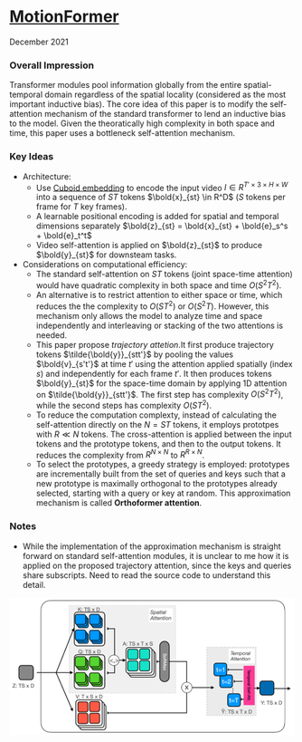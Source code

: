 # [MotionFormer](https://arxiv.org/pdf/2106.05392.pdf)

December 2021

### Overall Impression

Transformer modules pool information globally from the entire spatial-temporal domain regardless of the spatial locality (considered as the most important inductive bias). The core idea of this paper is to modify the self-attention mechanism of the standard transformer to lend an inductive bias to the model. Given the theoratically high complexity in both space and time, this paper uses a bottleneck self-attention mechanism. 

### Key Ideas
- Architecture:
    - Use [Cuboid embedding](https://arxiv.org/pdf/2103.15691.pdf) to encode the input video $I \in R^{T' \times 3 \times H \times W}$ into a sequence of $ST$ tokens $\bold{x}_{st} \in R^D$ ($S$ tokens per frame for $T$ key frames).
    - A learnable positional encoding is added for spatial and temporal dimensions separately $\bold{z}_{st} = \bold{x}_{st} + \bold{e}_s^s + \bold{e}_t^t$
    - Video self-attention is applied on $\bold{z}_{st}$ to produce $\bold{y}_{st}$ for downsteam tasks.
- Considerations on computational efficiency:
    - The standard self-attention on $ST$ tokens (joint space-time attention) would have quadratic complexity in both space and time $O(S^2T^2)$. 
    - An alternative is to restrict attention to either space or time, which reduces the the complexity to $O(ST^2)$ or $O(S^2T)$. However, this mechanism only allows the model to analyze time and space independently and interleaving or stacking of the two attentions is needed. 
    - This paper propose *trajectory attetion*.It first produce trajectory tokens $\tilde{\bold{y}}_{stt'}$ by pooling the values $\bold{v}_{s't'}$ at time $t'$ using the attention applied spatially (index $s$) and independently for each frame $t'$. It then produces tokens $\bold{y}_{st}$ for the space-time domain by applying 1D attention on $\tilde{\bold{y}}_{stt'}$. The first step has complexity $O(S^2T^2)$, while the second steps has complexity $O(ST^2)$. 
    - To reduce the computation complexty, instead of calculating the self-attention directly on the $N=ST$ tokens, it employs prototpes with $R \ll N$ tokens. The cross-attention is applied between the input tokens and the prototype tokens, and then to the output tokens. It reduces the complexity from $R^{N \times N}$ to $R^{R\times N}$. 
    - To select the prototypes, a greedy strategy is employed: prototypes are incrementally built from the set of queries and keys such that a new prototype is maximally orthogonal to the prototypes already selected, starting with a query or key at random. This approximation mechanism is called **Orthoformer attention**.

### Notes

- While the implementation of the approximation mechanism is straight forward on standard self-attention modules, it is unclear to me how it is applied on the proposed trajectory attention, since the keys and queries share subscripts. Need to read the source code to understand this detail.

 ![motionformer_TrajectoryAttention.png](../resources/images/motionformer_TrajectoryAttention.png) 